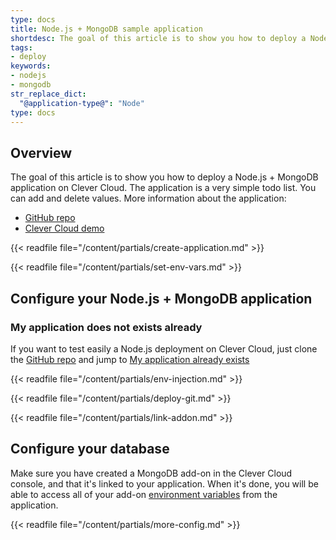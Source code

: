 ```yaml
---
type: docs
title: Node.js + MongoDB sample application
shortdesc: The goal of this article is to show you how to deploy a Node.js + MongoDB application on Clever Cloud.
tags:
- deploy
keywords:
- nodejs
- mongodb
str_replace_dict:
  "@application-type@": "Node"
type: docs
---
```


## Overview

The goal of this article is to show you how to deploy a Node.js + MongoDB application on Clever Cloud.
The application is a very simple todo list. You can add and delete values. More information about the application:

*  [GitHub repo](https://GitHub.com/CleverCloud/demo-nodejs-mongodb-rest)
*  [Clever Cloud demo](https://nodejs-demo.cleverapps.io/)

{{< readfile file="/content/partials/create-application.md" >}}

{{< readfile file="/content/partials/set-env-vars.md" >}}

## Configure your Node.js + MongoDB application
### My application does not exists already

If you want to test easily a Node.js deployment on Clever Cloud, just clone the [GitHub repo](https://GitHub.com/CleverCloud/demo-nodejs-mongodb-rest) and jump to [My application already exists](#my-application-already-exists)

{{< readfile file="/content/partials/env-injection.md" >}}

{{< readfile file="/content/partials/deploy-git.md" >}}

{{< readfile file="/content/partials/link-addon.md" >}}

## Configure your database

Make sure you have created a MongoDB add-on in the Clever Cloud console, and that it's linked to your application. When it's done, you will be able to access all of your add-on [environment variables](#setting-up-environment-variables-on-clever-cloud) from the application.

{{< readfile file="/content/partials/more-config.md" >}}
